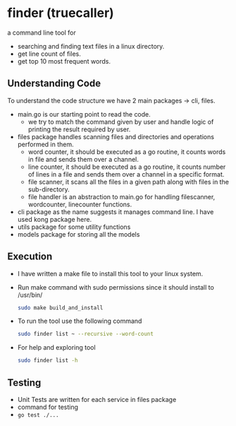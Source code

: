 # finder (truecaller)

a command line tool for

- searching and finding text files in a linux directory.
- get line count of files.
- get top 10 most frequent words.

## Understanding Code

To understand the code structure we have 2 main packages -> cli, files.

- main.go is our starting point to read the code.
  - we try to match the command given by user and handle logic of printing the result required by user.
- files package handles scanning files and directories and operations performed in them.
  - word counter, it should be executed as a go routine, it counts words in file and sends them over a channel.
  - line counter, it should be executed as a go routine, it counts number of lines in a file and sends them over a channel in a specific format.
  - file scanner, it scans all the files in a given path along with files in the sub-directory.
  - file handler is an abstraction to main.go for handling filescanner, wordcounter, linecounter functions.
- cli package as the name suggests it manages command line. I have used kong package here.
- utils package for some utility functions
- models package for storing all the models

## Execution

- I have written a make file to install this tool to your linux system.
- Run make command with sudo permissions since it should install to /usr/bin/

  ``` bash
  sudo make build_and_install
  ```

- To run the tool use the following command
  
  ``` bash
  sudo finder list ~ --recursive --word-count
  ```

- For help and exploring tool
  
  ``` bash
  sudo finder list -h
  ```

## Testing

- Unit Tests are written for each service in files package
- command for testing
- ```go test ./...```
